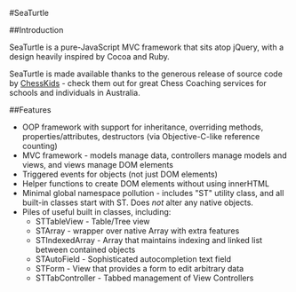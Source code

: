 #SeaTurtle

##Introduction

SeaTurtle is a pure-JavaScript MVC framework that sits atop jQuery, with a design heavily inspired by Cocoa and Ruby.

SeaTurtle is made available thanks to the generous release of source code by [ChessKids](http://chesskids.com.au) - check them out for great Chess Coaching services for schools and individuals in Australia.

##Features

 * OOP framework with support for inheritance, overriding methods, properties/attributes, destructors (via Objective-C-like reference counting)
 * MVC framework - models manage data, controllers manage models and views, and views manage DOM elements
 * Triggered events for objects (not just DOM elements)
 * Helper functions to create DOM elements without using innerHTML
 * Minimal global namespace pollution - includes "ST" utility class, and all built-in classes start with ST. Does *not* alter any native objects.
 * Piles of useful built in classes, including:
     * STTableView - Table/Tree view
     * STArray - wrapper over native Array with extra features
     * STIndexedArray - Array that maintains indexing and linked list between contained objects
     * STAutoField - Sophisticated autocompletion text field
     * STForm - View that provides a form to edit arbitrary data
     * STTabController - Tabbed management of View Controllers